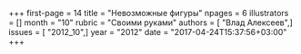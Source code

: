 +++
first-page = 14
title = "Невозможные фигуры"
npages = 6
illustrators = []
month = "10"
rubric = "Своими руками"
authors = [ "Влад Алексеев",]
issues = [ "2012_10",]
year = "2012"
date = "2017-04-24T15:37:56+03:00"
+++
